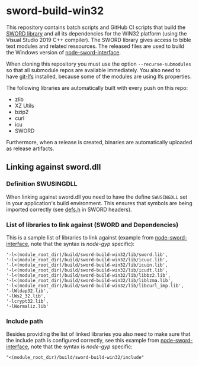 # sword-build-win32

This repository contains batch scripts and GitHub CI scripts that build the [SWORD library](https://www.crosswire.org/sword/) and all its dependencies for the WIN32 platform (using the Visual Studio 2019 C++ compiler). The SWORD library gives access to bible text modules and related ressources. The released files are used to build the Windows version of [node-sword-interface](https://github.com/tobias-klein/node-sword-interface).

When cloning this repository you must use the option `--recurse-submodules` so that all submodule repos are available immediately. You also need to have [git-lfs](https://git-lfs.github.com/) installed, because some of the modules are using lfs properties.

The following libraries are automatically built with every push on this repo:
- zlib
- XZ Utils
- bzip2
- curl
- icu
- SWORD

Furthermore, when a release is created, binaries are automatically uploaded as release artifacts.

## Linking against sword.dll

### Definition SWUSINGDLL

When linking against sword.dll you need to have the define `SWUSINGDLL` set in your application's build environment. This ensures that symbols are being imported correctly (see [defs.h](https://github.com/bibletime/crosswire-sword-mirror/blob/trunk/include/defs.h#L68) in SWORD headers).

### List of libraries to link against (SWORD and Dependencies)

This is a sample list of libraries to link against (example from [node-sword-interface](https://github.com/tobias-klein/node-sword-interface), note that the syntax is *node-gyp* specific):

    '-l<(module_root_dir)/build/sword-build-win32/lib/sword.lib',
    '-l<(module_root_dir)/build/sword-build-win32/lib/icuuc.lib',
    '-l<(module_root_dir)/build/sword-build-win32/lib/icuin.lib',
    '-l<(module_root_dir)/build/sword-build-win32/lib/icudt.lib',
    '-l<(module_root_dir)/build/sword-build-win32/lib/libbz2.lib',
    '-l<(module_root_dir)/build/sword-build-win32/lib/liblzma.lib',
    '-l<(module_root_dir)/build/sword-build-win32/lib/libcurl_imp.lib',
    '-lWldap32.lib',
    '-lWs2_32.lib',
    '-lcrypt32.lib',
    '-lNormaliz.lib'

### Include path

Besides providing the list of linked libraries you also need to make sure that the include path is configured correctly, see this example from [node-sword-interface](https://github.com/tobias-klein/node-sword-interface), note that the syntax is *node-gyp* specific:

    "<(module_root_dir)/build/sword-build-win32/include"
